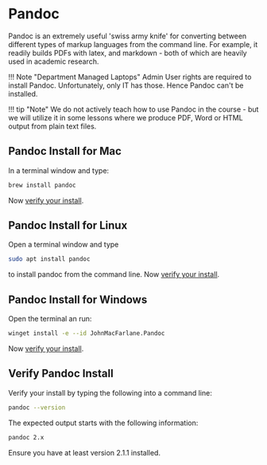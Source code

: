 # Pandoc

Pandoc is an extremely useful 'swiss army knife' for converting between different types of markup languages from the command line.
For example, it readily builds PDFs with latex, and markdown - both of which are heavily used in academic research.

!!! Note "Department Managed Laptops"
        Admin User rights are required to install Pandoc. Unfortunately, only IT has those. Hence Pandoc can't be installed.


!!! tip "Note"
        We do not actively teach how to use Pandoc in the course - but we will utilize it in some lessons where we produce PDF, Word or HTML output from plain text files.

## Pandoc Install for Mac

In a terminal window and type:

```bash
brew install pandoc
```

Now [verify your install](verify-pandoc-install).

## Pandoc Install for Linux

Open a terminal window and type

```bash
sudo apt install pandoc
```

to install pandoc from the command line. Now [verify your install](verify-pandoc-install).

## Pandoc Install for Windows

Open the terminal an run:
```bash
winget install -e --id JohnMacFarlane.Pandoc
```
Now [verify your install](verify-pandoc-install).

## Verify Pandoc Install

Verify your install by typing the following into a command line:

```bash
pandoc --version
```

The expected output starts with the following information:

```bash
pandoc 2.x

```

Ensure you have at least version 2.1.1 installed.